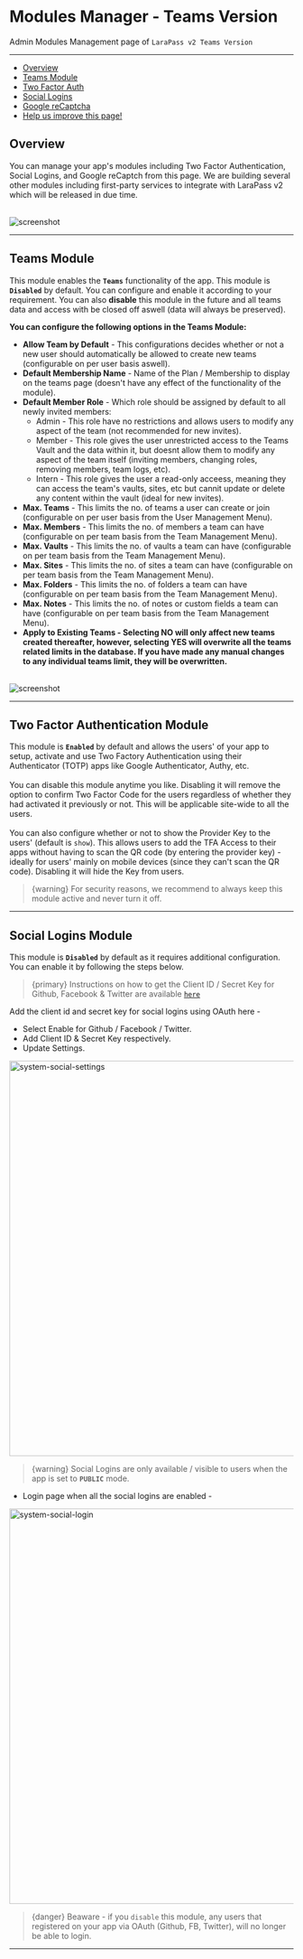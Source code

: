 # Modules Manager - Teams Version

Admin Modules Management page of `LaraPass v2 Teams Version`

---

- [Overview](#overview)
- [Teams Module](#teams)
- [Two Factor Auth](#two-factor)
- [Social Logins](#social)
- [Google reCaptcha](#recaptcha)
- [<a href="https://github.com/larapass/docs/edit/master/resources/docs/teams/admin/modules-manager.md" target="_blank"><i class="fa fa-edit"></i> Help us improve this page!</a>](#)

<a name="overview"></a>
## Overview

You can manage your app's modules including Two Factor Authentication, Social Logins, and Google reCaptch from this page. We are building several other modules including first-party services to integrate with LaraPass v2 which will be released in due time.  
<br/>  

![screenshot](/screenshots/admin/modules-manager/teams-overview.png)  

---

<a name="teams"></a>
## Teams Module

This module enables the **`Teams`** functionality of the app. This module is **`Disabled`** by default. You can configure and enable it according to your requirement. You can also **disable** this module in the future and all teams data and access with be closed off aswell (data will always be preserved).

**You can configure the following options in the Teams Module:**

+ **Allow Team by Default** - This configurations decides whether or not a new user should automatically be allowed to create new teams (configurable on per user basis aswell).
+ **Default Membership Name** - Name of the Plan / Membership to display on the teams page (doesn't have any effect of the functionality of the module).
+ **Default Member Role** - Which role should be assigned by default to all newly invited members:
    + Admin - This role have no restrictions and allows users to modify any aspect of the team (not recommended for new invites).
    + Member - This role gives the user unrestricted access to the Teams Vault and the data within it, but doesnt allow them to modify any aspect of the team itself (inviting members, changing roles, removing members, team logs, etc).
    + Intern - This role gives the user a read-only acceess, meaning they can access the team's vaults, sites, etc but cannit update or delete any content within the vault (ideal for new invites).
+ **Max. Teams** - This limits the no. of teams a user can create or join (configurable on per user basis from the User Management Menu).
+ **Max. Members** - This limits the no. of members a team can have (configurable on per team basis from the Team Management Menu).
+ **Max. Vaults** - This limits the no. of vaults a team can have (configurable on per team basis from the Team Management Menu).
+ **Max. Sites** - This limits the no. of sites a team can have (configurable on per team basis from the Team Management Menu).
+ **Max. Folders** - This limits the no. of folders a team can have (configurable on per team basis from the Team Management Menu).
+ **Max. Notes** - This limits the no. of notes or custom fields a team can have (configurable on per team basis from the Team Management Menu).
+ **Apply to Existing Teams - Selecting NO will only affect new teams created thereafter, however, selecting YES will overwrite all the teams related limits in the database. If you have made any manual changes to any individual teams limit, they will be overwritten.**
<br/><br/>
  
![screenshot](/screenshots/admin/modules-manager/teams-limits.png)  

---

<a name="two-factor"></a>
## Two Factor Authentication Module

This module is **`Enabled`** by default and allows the users' of your app to setup, activate and use Two Factory Authentication using their Authenticator (TOTP) apps like Google Authenticator, Authy, etc.
<br/>  
You can disable this module anytime you like. Disabling it will remove the option to confirm Two Factor Code for the users regardless of whether they had activated it previously or not. This will be applicable site-wide to all the users. 
<br/>  
You can also configure whether or not to show the Provider Key to the users' (default is `show`). This allows users to add the TFA Access to their apps without having to scan the QR code (by entering the provider key) - ideally for users' mainly on mobile devices (since they can't scan the QR code). Disabling it will hide the Key from users.

> {warning} For security reasons, we recommend to always keep this module active and never turn it off.

---

<a name="social"></a>
## Social Logins Module

This module is **`Disabled`** by default as it requires additional configuration. You can enable it by following the steps below. 

> {primary} Instructions on how to get the Client ID / Secret Key for Github, Facebook & Twitter are available [`here`](../misc/social-logins)

Add the client id and secret key for social logins using OAuth here - 

+ Select Enable for Github / Facebook / Twitter.
+ Add Client ID & Secret Key respectively.
+ Update Settings.

<img src="/screenshots/admin/settings/system-social-1.png" width="700" alt="system-social-settings"/></a>   

> {warning} Social Logins are only available / visible to users when the app is set to **`PUBLIC`** mode.  

+ Login page when all the social logins are enabled -

<img src="/screenshots/admin/settings/system-social-2.png" width="700" alt="system-social-login"/></a> 

> {danger} Beaware - if you `disable` this module, any users that registered on your app via OAuth (Github, FB, Twitter), will no longer be able to login.

---
<br />
<larecipe-feedback message="Thankyou for your feedback!">
</larecipe-feedback>